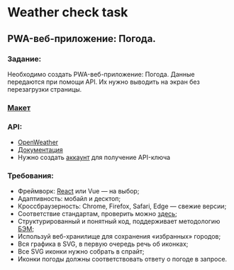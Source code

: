 # Weather check task
## PWA-веб-приложение: Погода.
### Задание:
Необходимо создать PWA-веб-приложение: Погода. Данные передаются при помощи API. Их нужно выводить на экран без перезагрузки страницы.
### [Макет](https://drive.google.com/file/d/1Ew7KNXZtHi_OcTOX_YbwNX2UvKZ52J6t/view?usp=sharing)
### API:
- [OpenWeather](https://openweathermap.org/)
- [Документация](https://openweathermap.org/current)
- Нужно создать [аккаунт](https://home.openweathermap.org/users/sign_up) для получение API-ключа
### Требования:
- Фреймворк: [React](https://ru.reactjs.org/) или Vue — на выбор;
- Адаптивность: мобайл и десктоп;
- Кроссбраузерность: Chrome, Firefox, Safari, Edge — свежие версии;
- Соответствие стандартам, проверить можно [здесь](https://validator.w3.org/);
- Структурированный и понятный код, поддерживает методологию [БЭМ](https://ru.bem.info/methodology/quick-start/);
- Используй веб-хранилище для сохранения «избранных» городов;
- Вся графика в SVG, в первую очередь речь об иконках;
- Все SVG иконки нужно собрать в спрайт;
- Иконки погоды должны соответствовать ответу о погоде в запросе.